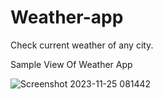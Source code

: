 # Weather-app
Check current weather of any city.

Sample View Of Weather App

![Screenshot 2023-11-25 081442](https://github.com/manishartiya/Weather-app/assets/115866197/f3829ca7-212c-4d70-9755-828070040682)
